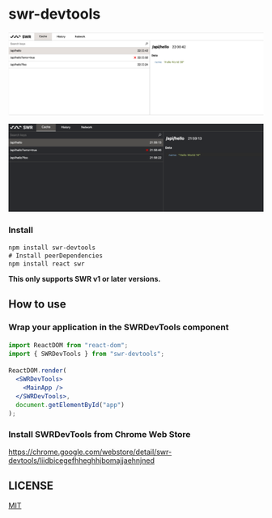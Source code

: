 # swr-devtools

![A screenshot of SWR Devtools (light theme)](../../imgs/light.png)

![A screenshot of SWR Devtools (dark theme)](../../imgs/dark.png)

### Install

```shell
npm install swr-devtools
# Install peerDependencies
npm install react swr
```

**This only supports SWR v1 or later versions.**

## How to use

### Wrap your application in the SWRDevTools component

```jsx
import ReactDOM from "react-dom";
import { SWRDevTools } from "swr-devtools";

ReactDOM.render(
  <SWRDevTools>
    <MainApp />
  </SWRDevTools>,
  document.getElementById("app")
);
```

### Install SWRDevTools from Chrome Web Store

https://chrome.google.com/webstore/detail/swr-devtools/liidbicegefhheghhjbomajjaehnjned

## LICENSE

[MIT](LICENSE.md)
